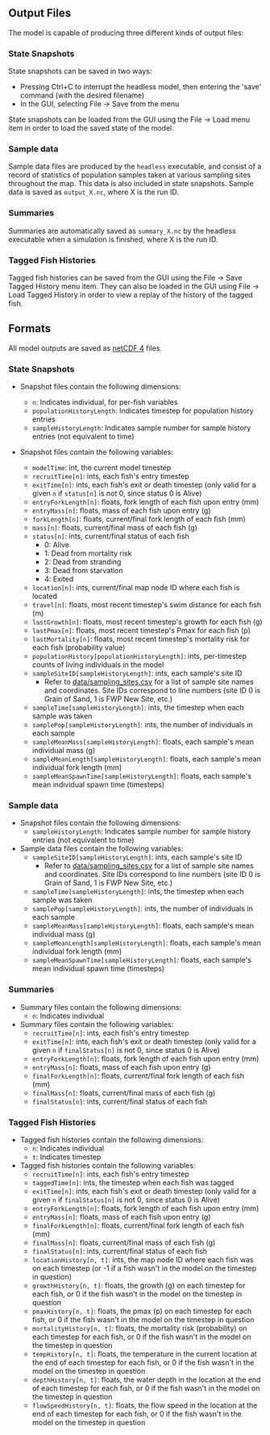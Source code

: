 
## Output Files

The model is capable of producing three different kinds of output files:

### State Snapshots

State snapshots can be saved in two ways:

- Pressing Ctrl+C to interrupt the headless model, then entering the 'save' command (with the desired filename)
- In the GUI, selecting File -> Save from the menu

State snapshots can be loaded from the GUI using the File -> Load menu item in order to load the saved state of the model.

### Sample data

Sample data files are produced by the `headless` executable, and consist of a record of statistics of population samples taken
at various sampling sites throughout the map. This data is also included in state snapshots.
Sample data is saved as `output_X.nc`, where X is the run ID.

### Summaries

Summaries are automatically saved as `summary_X.nc` by the headless executable when a simulation is finished, where X is the run ID.

### Tagged Fish Histories

Tagged fish histories can be saved from the GUI using the File -> Save Tagged History menu item. They can also be loaded in the GUI using File -> Load Tagged History in order to view a replay of the history of the tagged fish.

## Formats

All model outputs are saved as [netCDF 4](https://www.unidata.ucar.edu/software/netcdf/) files.

### State Snapshots

- Snapshot files contain the following dimensions:
    - `n`: Indicates individual, for per-fish variables
    - `populationHistoryLength`: Indicates timestep for population history entries
    - `sampleHistoryLength`: Indicates sample number for sample history entries (not equivalent to time)

- Snapshot files contain the following variables:
    - `modelTime`: int, the current model timestep
    - `recruitTime[n]`: ints, each fish's entry timestep
    - `exitTime[n]`: ints, each fish's exit or death timestep (only valid for a given `n` if `status[n]` is not 0, since status 0 is Alive)
    - `entryForkLength[n]`: floats, fork length of each fish upon entry (mm)
    - `entryMass[n]`: floats, mass of each fish upon entry (g)
    - `forkLength[n]`: floats, current/final fork length of each fish (mm)
    - `mass[n]`: floats, current/final mass of each fish (g)
    - `status[n]`: ints, current/final status of each fish
        - 0: Alive
        - 1: Dead from mortality risk
        - 2: Dead from stranding
        - 3: Dead from starvation
        - 4: Exited
    - `location[n]`: ints, current/final map node ID where each fish is located
    - `travel[n]`: floats, most recent timestep's swim distance for each fish (m)
    - `lastGrowth[n]`: floats, most recent timestep's growth for each fish (g)
    - `lastPmax[n]`: floats, most recent timestep's Pmax for each fish (p)
    - `lastMortality[n]`: floats, most recent timestep's mortality risk for each fish (probability value)
    - `populationHistory[populationHistoryLength]`: ints, per-timestep counts of living individuals in the model
    - `sampleSiteID[sampleHistoryLength]`: ints, each sample's site ID
        - Refer to [data/sampling_sites.csv](data/sampling_sites.csv) for a list of sample site names and coordinates. Site IDs correspond to line numbers (site ID 0 is Grain of Sand, 1 is FWP New Site, etc.)
    - `sampleTime[sampleHistoryLength]`: ints, the timestep when each sample was taken
    - `samplePop[sampleHistoryLength]`: ints, the number of individuals in each sample
    - `sampleMeanMass[sampleHistoryLength]`: floats, each sample's mean individual mass (g)
    - `sampleMeanLength[sampleHistoryLength]`: floats, each sample's mean individual fork length (mm)
    - `sampleMeanSpawnTime[sampleHistoryLength]`: floats, each sample's mean individual spawn time (timesteps)

### Sample data

- Snapshot files contain the following dimensions:
    - `sampleHistoryLength`: Indicates sample number for sample history entries (not equivalent to time)
- Sample data files contain the following variables:
    - `sampleSiteID[sampleHistoryLength]`: ints, each sample's site ID
        - Refer to [data/sampling_sites.csv](data/sampling_sites.csv) for a list of sample site names and coordinates. Site IDs correspond to line numbers (site ID 0 is Grain of Sand, 1 is FWP New Site, etc.)
    - `sampleTime[sampleHistoryLength]`: ints, the timestep when each sample was taken
    - `samplePop[sampleHistoryLength]`: ints, the number of individuals in each sample
    - `sampleMeanMass[sampleHistoryLength]`: floats, each sample's mean individual mass (g)
    - `sampleMeanLength[sampleHistoryLength]`: floats, each sample's mean individual fork length (mm)
    - `sampleMeanSpawnTime[sampleHistoryLength]`: floats, each sample's mean individual spawn time (timesteps)

### Summaries

- Summary files contain the following dimensions:
    - `n`: Indicates individual
- Summary files contain the following variables:
    - `recruitTime[n]`: ints, each fish's entry timestep
    - `exitTime[n]`: ints, each fish's exit or death timestep (only valid for a given `n` if `finalStatus[n]` is not 0, since status 0 is Alive)
    - `entryForkLength[n]`: floats, fork length of each fish upon entry (mm)
    - `entryMass[n]`: floats, mass of each fish upon entry (g)
    - `finalForkLength[n]`: floats, current/final fork length of each fish (mm)
    - `finalMass[n]`: floats, current/final mass of each fish (g)
    - `finalStatus[n]`: ints, current/final status of each fish

### Tagged Fish Histories

- Tagged fish histories contain the following dimensions:
    - `n`: Indicates individual
    - `t`: Indicates timestep
- Tagged fish histories contain the following variables:
    - `recruitTime[n]`: ints, each fish's entry timestep
    - `taggedTime[n]`: ints, the timestep when each fish was tagged
    - `exitTime[n]`: ints, each fish's exit or death timestep (only valid for a given `n` if `finalStatus[n]` is not 0, since status 0 is Alive)
    - `entryForkLength[n]`: floats, fork length of each fish upon entry (mm)
    - `entryMass[n]`: floats, mass of each fish upon entry (g)
    - `finalForkLength[n]`: floats, current/final fork length of each fish (mm)
    - `finalMass[n]`: floats, current/final mass of each fish (g)
    - `finalStatus[n]`: ints, current/final status of each fish
    - `locationHistory[n, t]`: ints, the map node ID where each fish was on each timestep (or -1 if a fish wasn't in the model on the timestep in question)
    - `growthHistory[n, t]`: floats, the growth (g) on each timestep for each fish, or 0 if the fish wasn't in the model on the timestep in question
    - `pmaxHistory[n, t]`: floats, the pmax (p) on each timestep for each fish, or 0 if the fish wasn't in the model on the timestep in question
    - `mortalityHistory[n, t]`: floats, the mortality risk (probability) on each timestep for each fish, or 0 if the fish wasn't in the model on the timestep in question
    - `tempHistory[n, t]`: floats, the temperature in the current location at the end of each timestep for each fish, or 0 if the fish wasn't in the model on the timestep in question
    - `depthHistory[n, t]`: floats, the water depth in the location at the end of each timestep for each fish, or 0 if the fish wasn't in the model on the timestep in question
    - `flowSpeedHistory[n, t]`: floats, the flow speed in the location at the end of each timestep for each fish, or 0 if the fish wasn't in the model on the timestep in question
  
